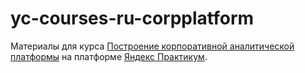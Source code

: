 # yc-courses-ru-corpplatform

Материалы для курса [Построение корпоративной аналитической платформы](https://practicum.yandex.ru/profile/ycloud-corp/) на платформе [Яндекс Практикум](https://practicum.yandex.ru/).
